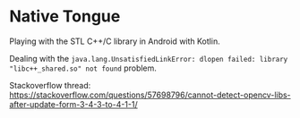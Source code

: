 
# Native Tongue

Playing with the STL C++/C library in Android with Kotlin.

Dealing with the `java.lang.UnsatisfiedLinkError: dlopen failed: library "libc++_shared.so" not found` 
problem.

Stackoverflow thread: https://stackoverflow.com/questions/57698796/cannot-detect-opencv-libs-after-update-form-3-4-3-to-4-1-1/
